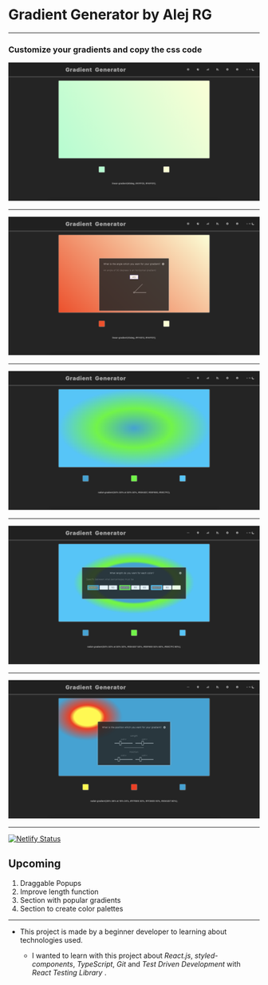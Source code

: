 # Gradient Generator by Alej RG

---

### Customize your gradients and copy the css code

![basic](./examples/basic.png)

---

![angle](./examples/angle.png)

---

![radial](./examples/radial.png)

---

![length](./examples/length.png)

---

![position](./examples/position.png)

---
[![Netlify Status](https://api.netlify.com/api/v1/badges/6217f7bf-fabb-4d34-8c2e-b7540ade1987/deploy-status)](https://app.netlify.com/sites/gradient-generator-by-alej/deploys)

## Upcoming

1. Draggable Popups
2. Improve length function
3. Section with popular gradients
4. Section to create color palettes

---

- This project is made by a beginner developer to learning about technologies used.

    - I wanted to learn with this project about *React.js*, *styled-components*, *TypeScript*, *Git* and *Test Driven
      Development* with *React Testing Library* .
